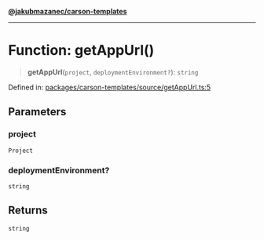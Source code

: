 [**@jakubmazanec/carson-templates**](../README.md)

---

# Function: getAppUrl()

> **getAppUrl**(`project`, `deploymentEnvironment?`): `string`

Defined in:
[packages/carson-templates/source/getAppUrl.ts:5](https://github.com/jakubmazanec/tools/blob/c36a857a499e2c0c4f38fc4405cb987b357adf10/packages/carson-templates/source/getAppUrl.ts#L5)

## Parameters

### project

`Project`

### deploymentEnvironment?

`string`

## Returns

`string`
